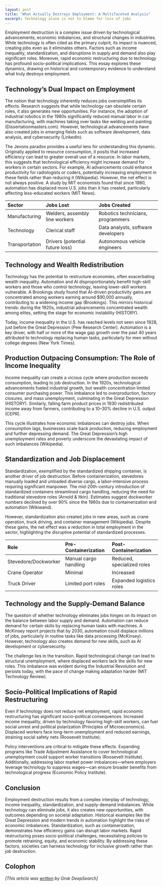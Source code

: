 ```yaml
---
layout: post
title: "What Actually Destroys Employment: A Multifaceted Analysis"
excerpt: Technology alone is not to blame for loss of jobs
---
```


Employment destruction is a complex issue driven by technological advancements, economic imbalances, and structural changes in industries. While technology is often cited as the primary culprit, its impact is nuanced, creating jobs even as it eliminates others. Factors such as income inequality, standardization, and disruptions in supply and demand also play significant roles. Moreover, rapid economic restructuring due to technology has profound socio-political implications. This essay explores these dynamics, drawing on historical and contemporary evidence to understand what truly destroys employment.

## Technology’s Dual Impact on Employment

The notion that technology inherently reduces jobs oversimplifies its effects. Research suggests that while technology can obsolete certain roles, it also generates new opportunities. For instance, the adoption of industrial robotics in the 1980s significantly reduced manual labor in car manufacturing, with machines taking over tasks like welding and painting (Dissertationmasters.com). However, technological advancements have also created jobs in emerging fields such as software development, data analysis, and cybersecurity (LinkedIn).

The Jevons paradox provides a useful lens for understanding this dynamic. Originally applied to resource consumption, it posits that increased efficiency can lead to greater overall use of a resource. In labor markets, this suggests that technological efficiency might increase demand for workers in certain sectors. For example, AI advancements could enhance productivity for radiologists or coders, potentially increasing employment in these fields rather than reducing it (Wikipedia). However, the net effect is not always positive. A study by MIT economists found that since 1980, automation has displaced more U.S. jobs than it has created, particularly affecting less-educated workers (MIT News).


| Sector         | Jobs Lost                       | Jobs Created                       |
|:---------------|:--------------------------------|:-----------------------------------|
| Manufacturing  | Welders, assembly line workers  | Robotics technicians, programmers  |
| Technology     | Clerical staff                  | Data analysts, software developers |
| Transportation | Drivers (potential future loss) | Autonomous vehicle engineers       |


## Technology and Wealth Redistribution

Technology has the potential to restructure economies, often exacerbating wealth inequality. Automation and AI disproportionately benefit high-skill workers and those who control technology, leaving lower-skill workers vulnerable. A Brookings study found that AI-driven productivity gains are concentrated among workers earning around $90,000 annually, contributing to a widening income gap (Brookings). This mirrors historical trends: during the 1920s, industrial advancements concentrated wealth among elites, setting the stage for economic instability (HISTORY).

Today, income inequality in the U.S. has reached levels not seen since 1928, just before the Great Depression (Pew Research Center). Automation is a key driver, with half or more of the wage gap growth over the past 40 years attributed to technology replacing human tasks, particularly for men without college degrees (New York Times).

## Production Outpacing Consumption: The Role of Income Inequality

Income inequality can create a vicious cycle where production exceeds consumption, leading to job destruction. In the 1920s, technological advancements fueled industrial growth, but wealth concentration limited consumer purchasing power. This imbalance led to overproduction, factory closures, and mass unemployment, culminating in the Great Depression (HISTORY). Similarly, falling farm product prices in 1930 redistributed income away from farmers, contributing to a 10–30% decline in U.S. output (CEPR).

This cycle illustrates how economic imbalances can destroy jobs. When consumption lags, businesses scale back production, reducing employment and further depressing demand. The Great Depression’s high unemployment rates and poverty underscore the devastating impact of such imbalances (Wikipedia).

## Standardization and Job Displacement

Standardization, exemplified by the standardized shipping container, is another driver of job destruction. Before containerization, stevedores manually loaded and unloaded diverse cargo, a labor-intensive process requiring significant manpower. The mid-20th-century introduction of standardized containers streamlined cargo handling, reducing the need for traditional stevedore roles (Arnold & Itkin). Estimates suggest dockworker numbers declined by over 90% since the 1960s due to containerization and automation (Wikiwand).

However, standardization also created jobs in new areas, such as crane operation, truck driving, and container management (Wikipedia). Despite these gains, the net effect was a reduction in total employment in the sector, highlighting the disruptive potential of standardized processes.

| Role                 | Pre-Containerization  | Post-Containerization      |
|:---------------------|:----------------------|:---------------------------|
| Stevedore/Dockworker | Manual cargo handling | Reduced, specialized roles |
| Crane Operator       | Minimal               | Increased                  |
| Truck Driver         | Limited port roles    | Expanded logistics roles   |


## Technology and the Supply-Demand Balance

The question of whether technology eliminates jobs hinges on its impact on the balance between labor supply and demand. Automation can reduce demand for certain skills by replacing human tasks with machines. A McKinsey report projects that by 2030, automation could displace millions of jobs, particularly in routine tasks like data processing (McKinsey). However, technology also creates demand for new skills, such as AI development or cybersecurity.

The challenge lies in the transition. Rapid technological change can lead to structural unemployment, where displaced workers lack the skills for new roles. This imbalance was evident during the Industrial Revolution and persists today, with the pace of change making adaptation harder (MIT Technology Review).

## Socio-Political Implications of Rapid Restructuring

Even if technology does not reduce net employment, rapid economic restructuring has significant socio-political consequences. Increased income inequality, driven by technology favoring high-skill workers, can fuel social unrest and political polarization (Principles of Microeconomics). Displaced workers face long-term unemployment and reduced earnings, straining social safety nets (Roosevelt Institute).

Policy interventions are critical to mitigate these effects. Expanding programs like Trade Adjustment Assistance to cover technological unemployment could support worker transitions (Roosevelt Institute). Additionally, addressing labor market power imbalances—where employers leverage technology to suppress wages—can ensure broader benefits from technological progress (Economic Policy Institute).

## Conclusion

Employment destruction results from a complex interplay of technology, income inequality, standardization, and supply-demand imbalances. While technology can eliminate jobs, it also creates new opportunities, with outcomes depending on societal adaptation. Historical examples like the Great Depression and modern trends in automation highlight the risks of economic imbalances. Standardization, such as containerization, demonstrates how efficiency gains can disrupt labor markets. Rapid restructuring poses socio-political challenges, necessitating policies to promote retraining, equity, and economic stability. By addressing these factors, societies can harness technology for inclusive growth rather than job destruction.

## Colophon

_[This article was [written](https://grok.com/share/bGVnYWN5_ea56a94c-12f1-4ee9-a20f-b3dbfd881cd5) by Grok DeepSearch]_
